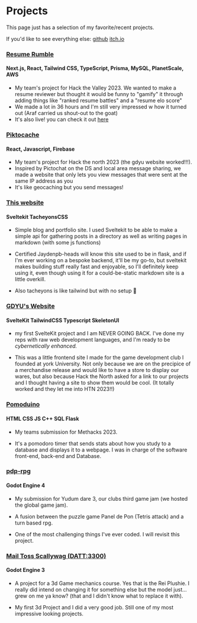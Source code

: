 # Projects

This page just has a selection of my favorite/recent projects.

If you'd like to see everything else:
<a href="https://github.com/JUB-Yoush/" target="_blank" >github</a>
<a href="https://yoush.itch.io/" target="_blank" >itch.io</a>

### <a href="https://github.com/JUB-Yoush/ResumeRumble" target="_blank" >Resume Rumble</a>
#### Next.js, React, Tailwind CSS, TypeScript, Prisma, MySQL, PlanetScale, AWS
- My team's project for Hack the Valley 2023. We wanted to make a resume reviewer but thought it would be funny to "gamify" it through adding things like "ranked resume battles" and a "resume elo score"  
- We made a lot in 36 hours and I'm still very impressed w how it turned out (Araf carried us shout-out to the goat)
- It's also live! you can check it out [here](https://www.getemployedin.tech/)


### <a href="https://github.com/JUB-Yoush/Piktocache" target="_blank" >Piktocache</a>
#### React, Javascript, Firebase
- My team's project for Hack the north 2023 (the gdyu website worked!!!).
- Inspired by Pictochat on the DS and local area message sharing, we made a website that only lets you view messages that were sent at the same IP address as you
- It's like geocaching but you send messages!

### <a href="https://github.com/JUB-Yoush/home" target="_blank" >This website</a>
#### Sveltekit TacheyonsCSS
- Simple blog and portfolio site. I used Sveltekit to be able to make a simple api for gathering posts in a directory as well as writing pages in markdown (with some js functions)

- Certified Jaydenpb-heads will know this site used to be in flask, and if I'm ever working on a bespoke backend, it'll be my go-to, but sveltekit makes building stuff really fast and enjoyable, so I'll definitely keep using it, even though using it for a could-be-static markdown site is a little overkill.

- Also tacheyons is like tailwind but with no setup 🦧

###  <a href="https://github.com/JUB-Yoush/gdyu-site" target="_blank" >GDYU's Website</a>
#### SvelteKit TailwindCSS Typescript SkeletonUI
- my first SvelteKit project and I am NEVER GOING BACK. I've done my reps with raw web development languages, and I'm ready to be *cybernetically enhanced.*

- This was a little frontend site I made for the game development club I founded at york University. Not only because we are on the precipice of a merchandise release and would like to have a store to display our wares, but also because Hack the North asked for a link to our projects and I thought having a site to show them would be cool. (It totally worked and they let me into HTN 2023!!)

### <a href="https://github.com/JUB-Yoush/methacks23" target="_blank" >Pomoduino</a>
#### HTML CSS JS C++ SQL Flask
- My teams submission for Methacks 2023.

- It's a pomodoro timer that sends stats about how you study to a database and displays it to a webpage. I was in charge of the software front-end, back-end and Database. 

### <a href="https://yoush.itch.io/pdp-rpg" target="_blank" >pdp-rpg</a>
#### Godot Engine 4
- My submission for Yudum dare 3, our clubs third game jam (we hosted the global game jam).

- A fusion between the puzzle game Panel de Pon (Tetris attack) and a turn based rpg.

- One of the most challenging things I've ever coded. I will revisit this project.

### <a href="https://yoush.itch.io/mts" target="_blank" >Mail Toss Scallywag (DATT:3300) </a>
#### Godot Engine 3
- A project for a 3d Game mechanics course. Yes that is the Rei Plushie. I really did intend on changing it for something else but the model just... grew on me ya know? (that and I didn't know what to replace it with).

- My first 3d Project and I did a very good job. Still one of my most impressive looking projects.


